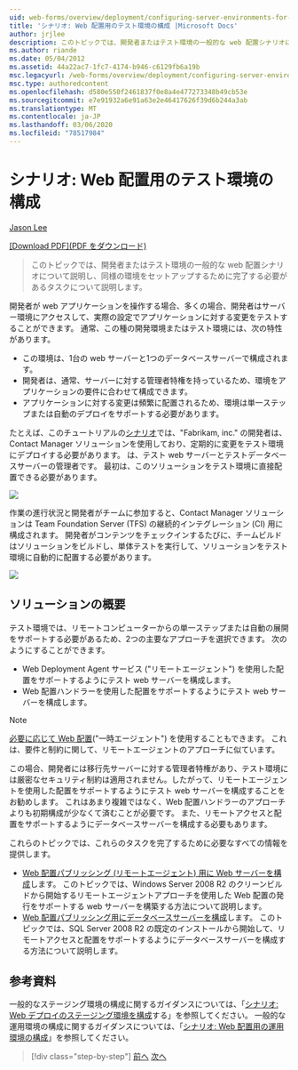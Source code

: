 ```yaml
---
uid: web-forms/overview/deployment/configuring-server-environments-for-web-deployment/scenario-configuring-a-test-environment-for-web-deployment
title: 'シナリオ: Web 配置用のテスト環境の構成 |Microsoft Docs'
author: jrjlee
description: このトピックでは、開発者またはテスト環境の一般的な web 配置シナリオについて説明し、si を設定するために完了する必要があるタスクについて説明します。
ms.author: riande
ms.date: 05/04/2012
ms.assetid: 44a22ac7-1fc7-4174-b946-c6129fb6a19b
msc.legacyurl: /web-forms/overview/deployment/configuring-server-environments-for-web-deployment/scenario-configuring-a-test-environment-for-web-deployment
msc.type: authoredcontent
ms.openlocfilehash: d580e550f2461837f0e8a4e477273348b49cb53e
ms.sourcegitcommit: e7e91932a6e91a63e2e46417626f39d6b244a3ab
ms.translationtype: MT
ms.contentlocale: ja-JP
ms.lasthandoff: 03/06/2020
ms.locfileid: "78517984"
---
```

# <a name="scenario-configuring-a-test-environment-for-web-deployment"></a>シナリオ: Web 配置用のテスト環境の構成

[Jason Lee](https://github.com/jrjlee)

[[Download PDF]\(PDF をダウンロード\)](https://msdnshared.blob.core.windows.net/media/MSDNBlogsFS/prod.evol.blogs.msdn.com/CommunityServer.Blogs.Components.WeblogFiles/00/00/00/63/56/8130.DeployingWebAppsInEnterpriseScenarios.pdf)

> このトピックでは、開発者またはテスト環境の一般的な web 配置シナリオについて説明し、同様の環境をセットアップするために完了する必要があるタスクについて説明します。

開発者が web アプリケーションを操作する場合、多くの場合、開発者はサーバー環境にアクセスして、実際の設定でアプリケーションに対する変更をテストすることができます。 通常、この種の開発環境またはテスト環境には、次の特性があります。

- この環境は、1台の web サーバーと1つのデータベースサーバーで構成されます。
- 開発者は、通常、サーバーに対する管理者特権を持っているため、環境をアプリケーションの要件に合わせて構成できます。
- アプリケーションに対する変更は頻繁に配置されるため、環境は単一ステップまたは自動のデプロイをサポートする必要があります。

たとえば、このチュートリアルの[シナリオ](../deploying-web-applications-in-enterprise-scenarios/enterprise-web-deployment-scenario-overview.md)では、"Fabrikam, inc." の開発者は、Contact Manager ソリューションを使用しており、定期的に変更をテスト環境にデプロイする必要があります。 は、テスト web サーバーとテストデータベースサーバーの管理者です。 最初は、このソリューションをテスト環境に直接配置できる必要があります。

![](scenario-configuring-a-test-environment-for-web-deployment/_static/image1.png)

作業の進行状況と開発者がチームに参加すると、Contact Manager ソリューションは Team Foundation Server (TFS) の継続的インテグレーション (CI) 用に構成されます。 開発者がコンテンツをチェックインするたびに、チームビルドはソリューションをビルドし、単体テストを実行して、ソリューションをテスト環境に自動的に配置する必要があります。

![](scenario-configuring-a-test-environment-for-web-deployment/_static/image2.png)

## <a name="solution-overview"></a>ソリューションの概要

テスト環境では、リモートコンピューターからの単一ステップまたは自動の展開をサポートする必要があるため、2つの主要なアプローチを選択できます。 次のようにすることができます。

- Web Deployment Agent サービス ("リモートエージェント") を使用した配置をサポートするようにテスト web サーバーを構成します。
- Web 配置ハンドラーを使用した配置をサポートするようにテスト web サーバーを構成します。

> [!NOTE]
> [必要に応じて Web 配置](https://technet.microsoft.com/library/ee517345(WS.10).aspx)("一時エージェント") を使用することもできます。 これは、要件と制約に関して、リモートエージェントのアプローチに似ています。

この場合、開発者には移行先サーバーに対する管理者特権があり、テスト環境には厳密なセキュリティ制約は適用されません。したがって、リモートエージェントを使用した配置をサポートするようにテスト web サーバーを構成することをお勧めします。 これはあまり複雑ではなく、Web 配置ハンドラーのアプローチよりも初期構成が少なくて済むことが必要です。 また、リモートアクセスと配置をサポートするようにデータベースサーバーを構成する必要もあります。

これらのトピックでは、これらのタスクを完了するために必要なすべての情報を提供します。

- [Web 配置パブリッシング (リモートエージェント) 用に Web サーバーを構成](configuring-a-web-server-for-web-deploy-publishing-remote-agent.md)します。 このトピックでは、Windows Server 2008 R2 のクリーンビルドから開始するリモートエージェントアプローチを使用した Web 配置の発行をサポートする web サーバーを構築する方法について説明します。
- [Web 配置パブリッシング用にデータベースサーバーを構成](configuring-a-database-server-for-web-deploy-publishing.md)します。 このトピックでは、SQL Server 2008 R2 の既定のインストールから開始して、リモートアクセスと配置をサポートするようにデータベースサーバーを構成する方法について説明します。

## <a name="further-reading"></a>参考資料

一般的なステージング環境の構成に関するガイダンスについては、「[シナリオ: Web デプロイのステージング環境を構成](scenario-configuring-a-staging-environment-for-web-deployment.md)する」を参照してください。 一般的な運用環境の構成に関するガイダンスについては、「[シナリオ: Web 配置用の運用環境の構成](scenario-configuring-a-production-environment-for-web-deployment.md)」を参照してください。

> [!div class="step-by-step"]
> [前へ](choosing-the-right-approach-to-web-deployment.md)
> [次へ](scenario-configuring-a-staging-environment-for-web-deployment.md)
